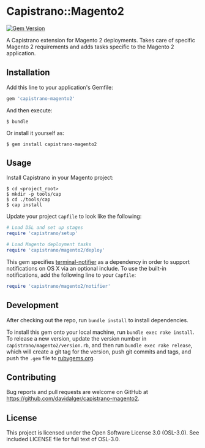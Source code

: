 # Capistrano::Magento2

[![Gem Version](https://badge.fury.io/rb/capistrano-magento2.svg)](https://badge.fury.io/rb/capistrano-magento2)

A Capistrano extension for Magento 2 deployments. Takes care of specific Magento 2 requirements and adds tasks specific to the Magento 2 application.

## Installation

Add this line to your application's Gemfile:

```ruby
gem 'capistrano-magento2'
```

And then execute:

    $ bundle

Or install it yourself as:

    $ gem install capistrano-magento2

## Usage

Install Capistrano in your Magento project:

```shell
$ cd <project_root>
$ mkdir -p tools/cap
$ cd ./tools/cap
$ cap install
```

Update your project `Capfile` to look like the following:

```ruby
# Load DSL and set up stages
require 'capistrano/setup'

# Load Magento deployment tasks
require 'capistrano/magento2/deploy'
```

This gem specifies [terminal-notifier](https://rubygems.org/gems/terminal-notifier) as a dependency in order to support notifications on OS X via an optional include. To use the built-in notifications, add the following line to your `Capfile`:

```ruby
require 'capistrano/magento2/notifier'
```

## Development

After checking out the repo, run `bundle install` to install dependencies.

To install this gem onto your local machine, run `bundle exec rake install`. To release a new version, update the version number in `capistrano/magento2/version.rb`, and then run `bundle exec rake release`, which will create a git tag for the version, push git commits and tags, and push the `.gem` file to [rubygems.org](https://rubygems.org).

## Contributing

Bug reports and pull requests are welcome on GitHub at https://github.com/davidalger/capistrano-magento2.

## License

This project is licensed under the Open Software License 3.0 (OSL-3.0). See included LICENSE file for full text of OSL-3.0.
